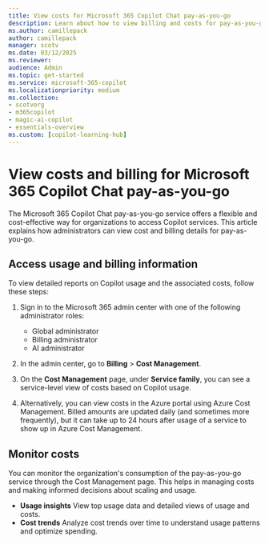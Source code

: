 ```yaml
---
title: View costs for Microsoft 365 Copilot Chat pay-as-you-go
description: Learn about how to view billing and costs for pay-as-you-go for Microsoft 365 Copilot Chat.
ms.author: camillepack
author: camillepack
manager: scotv
ms.date: 03/12/2025
ms.reviewer: 
audience: Admin
ms.topic: get-started
ms.service: microsoft-365-copilot
ms.localizationpriority: medium
ms.collection: 
- scotvorg
- m365copilot
- magic-ai-copilot
- essentials-overview
ms.custom: [copilot-learning-hub]
---
```


# View costs and billing for Microsoft 365 Copilot Chat pay-as-you-go

The Microsoft 365 Copilot Chat pay-as-you-go service offers a flexible and cost-effective way for organizations to access Copilot services. This article explains how administrators can view cost and billing details for pay-as-you-go.

## Access usage and billing information

To view detailed reports on Copilot usage and the associated costs, follow these steps:

1. Sign in to the Microsoft 365 admin center with one of the following administrator roles:

    - Global administrator
    - Billing administrator
    - AI administrator

2. In the admin center, go to **Billing** > **Cost Management**.
3. On the **Cost Management** page, under **Service family**, you can see a service-level view of costs based on Copilot usage.
4. Alternatively, you can view costs in the Azure portal using Azure Cost Management. Billed amounts are updated daily (and sometimes more frequently), but it can take up to 24 hours after usage of a service to show up in Azure Cost Management.

## Monitor costs

You can monitor the organization's consumption of the pay-as-you-go service through the Cost Management page. This helps in managing costs and making informed decisions about scaling and usage.

- **Usage insights** View top usage data and detailed views of usage and costs.
- **Cost trends** Analyze cost trends over time to understand usage patterns and optimize spending.
